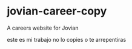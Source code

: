 # jovian-career-copy
A careers website for Jovian

este es mi trabajo no lo copies o te arrepentiras
